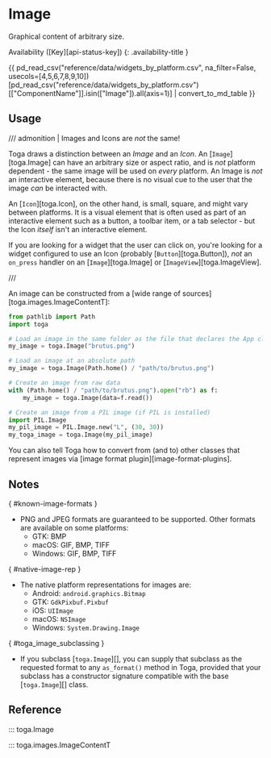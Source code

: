 # Image

Graphical content of arbitrary size.

Availability ([Key][api-status-key])  <!-- rumdl-disable-line MD013 -->
{: .availability-title }

{{ pd_read_csv("reference/data/widgets_by_platform.csv", na_filter=False, usecols=[4,5,6,7,8,9,10])[pd_read_csv("reference/data/widgets_by_platform.csv")[["ComponentName"]].isin(["Image"]).all(axis=1)] | convert_to_md_table }}

## Usage

/// admonition | Images and Icons are *not* the same!

Toga draws a distinction between an *Image* and an *Icon*. An [`Image`][toga.Image] can have an arbitrary size or aspect ratio, and is *not* platform dependent - the same image will be used on *every* platform. An Image is *not* an interactive element, because there is no visual cue to the user that the image *can* be interacted with.

An [`Icon`][toga.Icon], on the other hand, is small, square, and might vary between platforms. It is a visual element that is often used as part of an interactive element such as a button, a toolbar item, or a tab selector - but the Icon *itself* isn't an interactive element.

If you are looking for a widget that the user can click on, you're looking for a widget configured to use an Icon (probably [`Button`][toga.Button]), *not* an `on_press` handler on an [`Image`][toga.Image] or [`ImageView`][toga.ImageView].

///

An image can be constructed from a
[wide range of sources][toga.images.ImageContentT]:

```python
from pathlib import Path
import toga

# Load an image in the same folder as the file that declares the App class
my_image = toga.Image("brutus.png")

# Load an image at an absolute path
my_image = toga.Image(Path.home() / "path/to/brutus.png")

# Create an image from raw data
with (Path.home() / "path/to/brutus.png").open("rb") as f:
    my_image = toga.Image(data=f.read())

# Create an image from a PIL image (if PIL is installed)
import PIL.Image
my_pil_image = PIL.Image.new("L", (30, 30))
my_toga_image = toga.Image(my_pil_image)
```

You can also tell Toga how to convert from (and to) other classes that represent images via [image format plugin][image-format-plugins].

## Notes

[](){ #known-image-formats }

- PNG and JPEG formats are guaranteed to be supported. Other formats are available on some platforms:
    - GTK: BMP
    - macOS: GIF, BMP, TIFF
    - Windows: GIF, BMP, TIFF

[](){ #native-image-rep }

- The native platform representations for images are:
    - Android: `android.graphics.Bitmap`
    - GTK: `GdkPixbuf.Pixbuf`
    - iOS: `UIImage`
    - macOS: `NSImage`
    - Windows: `System.Drawing.Image`

[](){ #toga_image_subclassing }

- If you subclass [`toga.Image`][], you can supply that subclass as the requested format to any `as_format()` method in Toga, provided that your subclass has a constructor signature compatible with the base [`toga.Image`][] class.

## Reference

::: toga.Image

::: toga.images.ImageContentT
